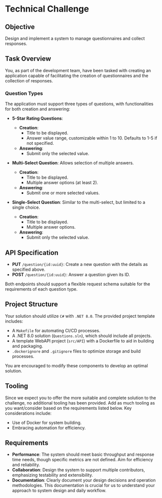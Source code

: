 # Technical Challenge
 
## Objective
 
Design and implement a system to manage questionnaires and collect responses.
 
## Task Overview
 
You, as part of the development team, have been tasked with creating an application capable of facilitating the creation of questionnaires and the collection of responses.
 
### Question Types
 
The application must support three types of questions, with functionalities for both creation and answering:
 
- **5-Star Rating Questions**: 
  - **Creation**:
    - Title to be displayed.
    - Answer value range, customizable within 1 to 10. Defaults to 1-5 if not specified.
  - **Answering**:
    - Submit only the selected value.
 
- **Multi-Select Question**: Allows selection of multiple answers.
  - **Creation**:
    - Title to be displayed.
    - Multiple answer options (at least 2).
  - **Answering**:
    - Submit one or more selected values.
 
- **Single-Select Question**: Similar to the multi-select, but limited to a single choice.
  - **Creation**:
    - Title to be displayed.
    - Multiple answer options.
  - **Answering**:
    - Submit only the selected value.
 
## API Specification
 
- **PUT** `/question/{id:uuid}`: Create a new question with the details as specified above.
- **POST** `/question/{id:uuid}`: Answer a question given its ID.
 
Both endpoints should support a flexible request schema suitable for the requirements of each question type.
 
## Project Structure
 
Your solution should utilize `C#` with `.NET 8.0`. The provided project template includes:
 
- A `Makefile` for automating CI/CD processes.
- A .NET 8.0 solution (`Questions.sln`), which should include all projects.
- A template WebAPI project (`src/API`) with a Dockerfile to aid in building and packaging.
- `.dockerignore` and `.gitignore` files to optimize storage and build processes.
 
You are encouraged to modify these components to develop an optimal solution.
 
## Tooling
 
Since we expect you to offer the more suitable and complete solution to the challenge, no additional tooling has been provided. Add as much tooling as you want/consider based on the requirements listed below. Key considerations include:
 
- Use of Docker for system building.
- Embracing automation for efficiency.
 
## Requirements
 
- **Performance**: The system should meet basic throughput and response time needs, though specific metrics are not defined. Aim for efficiency and reliability.
- **Collaboration**: Design the system to support multiple contributors, emphasizing testability and extensibility.
- **Documentation**: Clearly document your design decisions and operation methodologies. This documentation is crucial for us to understand your approach to system design and daily workflow.
